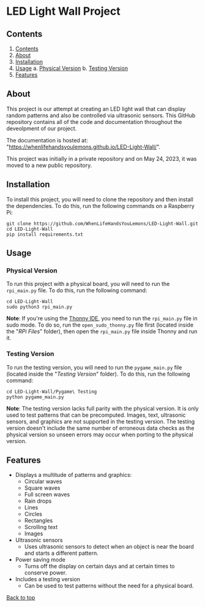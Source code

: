 # LED Light Wall Project

## Contents

1. [Contents](#contents)
2. [About](#about)
3. [Installation](#installation)
4. [Usage](#usage)
    a. [Physical Version](#physical-version)
    b. [Testing Version](#testing-version)
5. [Features](#features)

## About

This project is our attempt at creating an LED light wall that can display random patterns and also be controlled via ultrasonic sensors. This GitHub repository contains all of the code and documentation throughout the deveolpment of our project.

The documentation is hosted at: "<https://whenlifehandsyoulemons.github.io/LED-Light-Wall/>".

This project was initially in a private repository and on May 24, 2023, it was moved to a new public repository.

## Installation

To install this project, you will need to clone the repository and then install the dependencies. To do this, run the following commands on a Raspberry Pi:

```console
git clone https://github.com/WhenLifeHandsYouLemons/LED-Light-Wall.git
cd LED-Light-Wall
pip install requirements.txt
```

## Usage

### Physical Version

To run this project with a physical board, you will need to run the `rpi_main.py` file. To do this, run the following command:

```console
cd LED-Light-Wall
sudo python3 rpi_main.py
```

**Note**: If you're using the [Thonny IDE](https://thonny.org/), you need to run the `rpi_main.py` file in sudo mode. To do so, run the `open_sudo_thonny.py` file first (located inside the "*RPi Files*" folder), then open the `rpi_main.py` file inside Thonny and run it.

### Testing Version

To run the testing version, you will need to run the `pygame_main.py` file (located inside the "*Testing Version*" folder). To do this, run the following command:

```console
cd LED-Light-Wall/Pygame\ Testing
python pygame_main.py
```

**Note**: The testing version lacks full parity with the physical version. It is only used to test patterns that can be precomputed. Images, text, ultrasonic sensors, and graphics are not supported in the testing version. The testing version doesn't include the same number of erroneous data checks as the physical version so unseen errors may occur when porting to the physical version.

## Features

- Displays a multitude of patterns and graphics:
  - Circular waves
  - Square waves
  - Full screen waves
  - Rain drops
  - Lines
  - Circles
  - Rectangles
  - Scrolling text
  - Images
- Ultrasonic sensors
  - Uses ultrasonic sensors to detect when an object is near the board and starts a different pattern.
- Power saving mode
  - Turns off the display on certain days and at certain times to conserve power.
- Includes a testing version
  - Can be used to test patterns without the need for a physical board.

[Back to top](#led-light-wall-project)
